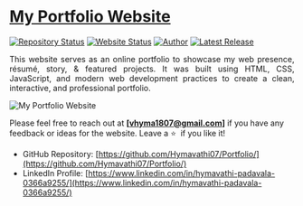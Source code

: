 # <a href="https://hymavathi07.github.io/Portfolio/" target="_blank">My Portfolio Website</a>

[![Repository Status](https://img.shields.io/badge/Repository%20Status-Maintained-dark%20green.svg)](https://github.com/Hymavathi07/Portfolio/)
[![Website Status](https://img.shields.io/badge/Website%20Status-Online-green)](https://hymavathi07.github.io/Portfolio/)
[![Author](https://img.shields.io/badge/Author-Hymavathi%20Padavala-blue.svg)](https://www.linkedin.com/in/hymavathi-padavala-0366a9255/)
[![Latest Release](https://img.shields.io/badge/Latest%20Release-26%20Sep%202025-yellow.svg)](https://github.com/Hymavathi07/Portfolio/commit/main)

<p align="justify">This website serves as an online portfolio to showcase my web presence, résumé, story, & featured projects. It was built using HTML, CSS, JavaScript, and modern web development practices to create a clean, interactive, and professional portfolio.</p>

![My Portfolio Website](https://raw.githubusercontent.com/Hymavathi07/Portfolio/main/Portfolio-Website.jpg)

Please feel free to reach out at **[vhyma1807@gmail.com]** if you have any feedback or ideas for the website. Leave a :star: &nbsp;if you like it!

- GitHub Repository: [https://github.com/Hymavathi07/Portfolio/](https://github.com/Hymavathi07/Portfolio/)  
- LinkedIn Profile: [https://www.linkedin.com/in/hymavathi-padavala-0366a9255/](https://www.linkedin.com/in/hymavathi-padavala-0366a9255/)
